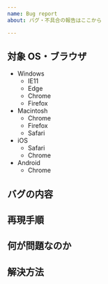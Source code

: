 ```yaml
---
name: Bug report
about: バグ・不具合の報告はここから

---
```


<!-- タイトルは簡潔に分かりやすく記載 -->
<!-- テンプレートなのですべての項目を埋めなくても良い -->

## 対象 OS・ブラウザ
<!-- 対象のOS・ブラウザ以外は削除すること -->

- Windows
  - IE11
  - Edge
  - Chrome
  - Firefox
- Macintosh
  - Chrome
  - Firefox
  - Safari
- iOS
  - Safari
  - Chrome
- Android
  - Chrome

## バグの内容
<!-- 具体的に記載すること -->

## 再現手順
<!-- 再現するために必要な手順がある場合は記載 -->

## 何が問題なのか
<!-- 分かる場合は記載 -->

## 解決方法
<!-- 解決方法がある場合は記載 -->
